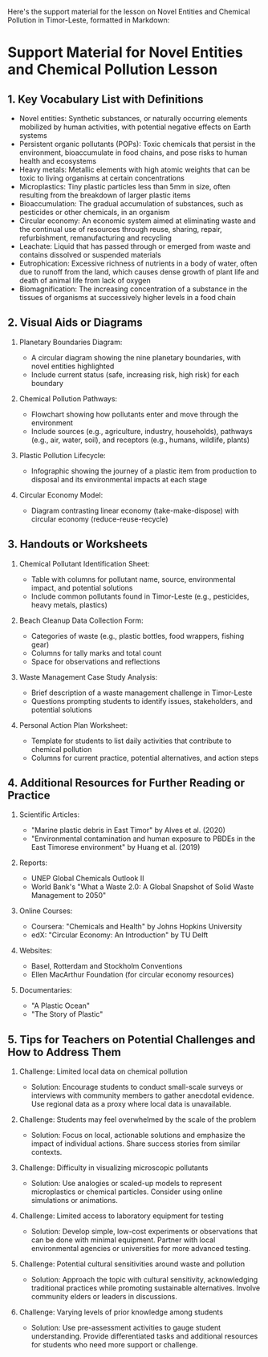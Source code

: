 Here's the support material for the lesson on Novel Entities and Chemical Pollution in Timor-Leste, formatted in Markdown:

# Support Material for Novel Entities and Chemical Pollution Lesson

## 1. Key Vocabulary List with Definitions

- Novel entities: Synthetic substances, or naturally occurring elements mobilized by human activities, with potential negative effects on Earth systems
- Persistent organic pollutants (POPs): Toxic chemicals that persist in the environment, bioaccumulate in food chains, and pose risks to human health and ecosystems
- Heavy metals: Metallic elements with high atomic weights that can be toxic to living organisms at certain concentrations
- Microplastics: Tiny plastic particles less than 5mm in size, often resulting from the breakdown of larger plastic items
- Bioaccumulation: The gradual accumulation of substances, such as pesticides or other chemicals, in an organism
- Circular economy: An economic system aimed at eliminating waste and the continual use of resources through reuse, sharing, repair, refurbishment, remanufacturing and recycling
- Leachate: Liquid that has passed through or emerged from waste and contains dissolved or suspended materials
- Eutrophication: Excessive richness of nutrients in a body of water, often due to runoff from the land, which causes dense growth of plant life and death of animal life from lack of oxygen
- Biomagnification: The increasing concentration of a substance in the tissues of organisms at successively higher levels in a food chain

## 2. Visual Aids or Diagrams

1. Planetary Boundaries Diagram:
   - A circular diagram showing the nine planetary boundaries, with novel entities highlighted
   - Include current status (safe, increasing risk, high risk) for each boundary

2. Chemical Pollution Pathways:
   - Flowchart showing how pollutants enter and move through the environment
   - Include sources (e.g., agriculture, industry, households), pathways (e.g., air, water, soil), and receptors (e.g., humans, wildlife, plants)

3. Plastic Pollution Lifecycle:
   - Infographic showing the journey of a plastic item from production to disposal and its environmental impacts at each stage

4. Circular Economy Model:
   - Diagram contrasting linear economy (take-make-dispose) with circular economy (reduce-reuse-recycle)

## 3. Handouts or Worksheets

1. Chemical Pollutant Identification Sheet:
   - Table with columns for pollutant name, source, environmental impact, and potential solutions
   - Include common pollutants found in Timor-Leste (e.g., pesticides, heavy metals, plastics)

2. Beach Cleanup Data Collection Form:
   - Categories of waste (e.g., plastic bottles, food wrappers, fishing gear)
   - Columns for tally marks and total count
   - Space for observations and reflections

3. Waste Management Case Study Analysis:
   - Brief description of a waste management challenge in Timor-Leste
   - Questions prompting students to identify issues, stakeholders, and potential solutions

4. Personal Action Plan Worksheet:
   - Template for students to list daily activities that contribute to chemical pollution
   - Columns for current practice, potential alternatives, and action steps

## 4. Additional Resources for Further Reading or Practice

1. Scientific Articles:
   - "Marine plastic debris in East Timor" by Alves et al. (2020)
   - "Environmental contamination and human exposure to PBDEs in the East Timorese environment" by Huang et al. (2019)

2. Reports:
   - UNEP Global Chemicals Outlook II
   - World Bank's "What a Waste 2.0: A Global Snapshot of Solid Waste Management to 2050"

3. Online Courses:
   - Coursera: "Chemicals and Health" by Johns Hopkins University
   - edX: "Circular Economy: An Introduction" by TU Delft

4. Websites:
   - Basel, Rotterdam and Stockholm Conventions
   - Ellen MacArthur Foundation (for circular economy resources)

5. Documentaries:
   - "A Plastic Ocean"
   - "The Story of Plastic"

## 5. Tips for Teachers on Potential Challenges and How to Address Them

1. Challenge: Limited local data on chemical pollution
   - Solution: Encourage students to conduct small-scale surveys or interviews with community members to gather anecdotal evidence. Use regional data as a proxy where local data is unavailable.

2. Challenge: Students may feel overwhelmed by the scale of the problem
   - Solution: Focus on local, actionable solutions and emphasize the impact of individual actions. Share success stories from similar contexts.

3. Challenge: Difficulty in visualizing microscopic pollutants
   - Solution: Use analogies or scaled-up models to represent microplastics or chemical particles. Consider using online simulations or animations.

4. Challenge: Limited access to laboratory equipment for testing
   - Solution: Develop simple, low-cost experiments or observations that can be done with minimal equipment. Partner with local environmental agencies or universities for more advanced testing.

5. Challenge: Potential cultural sensitivities around waste and pollution
   - Solution: Approach the topic with cultural sensitivity, acknowledging traditional practices while promoting sustainable alternatives. Involve community elders or leaders in discussions.

6. Challenge: Varying levels of prior knowledge among students
   - Solution: Use pre-assessment activities to gauge student understanding. Provide differentiated tasks and additional resources for students who need more support or challenge.